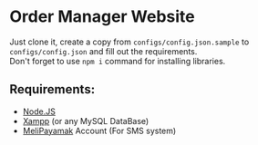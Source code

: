 # Order Manager Website

Just clone it, create a copy from `configs/config.json.sample` to `configs/config.json` and fill out the requirements.\
Don't forget to use `npm i` command for installing libraries.

## Requirements:
* [Node.JS](https://nodejs.org/en/download/package-manager)
* [Xampp](https://www.apachefriends.org/download.html) (or any MySQL DataBase)
* [MeliPayamak](https://www.melipayamak.com/) Account (For SMS system)
